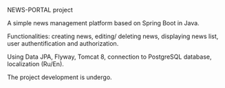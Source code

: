 NEWS-PORTAL project

A simple news management platform based on Spring Boot in Java.

Functionalities: creating news, editing/ deleting news, displaying news list, 
user authentification and authorization.

Using Data JPA, Flyway, Tomcat 8, connection to PostgreSQL database, localization (Ru/En).

The project development is undergo.